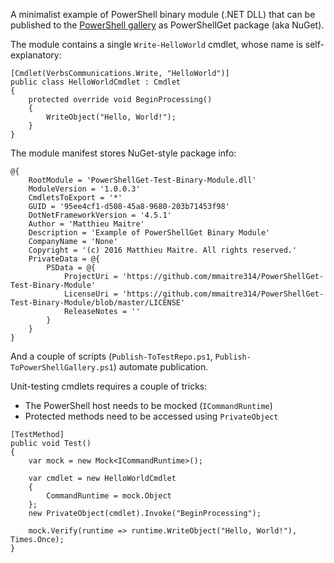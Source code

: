 A minimalist example of PowerShell binary module (.NET DLL) that can be published to the [PowerShell gallery](https://www.powershellgallery.com/) as PowerShellGet package (aka NuGet).

The module contains a single `Write-HelloWorld` cmdlet, whose name is self-explanatory:

```
[Cmdlet(VerbsCommunications.Write, "HelloWorld")]
public class HelloWorldCmdlet : Cmdlet
{
    protected override void BeginProcessing()
    {
        WriteObject("Hello, World!");
    }
}
```

The module manifest stores NuGet-style package info:

```
@{
    RootModule = 'PowerShellGet-Test-Binary-Module.dll'
    ModuleVersion = '1.0.0.3'
    CmdletsToExport = '*'
    GUID = '95ee4cf1-d508-45a8-9680-203b71453f98'
    DotNetFrameworkVersion = '4.5.1'
    Author = 'Matthieu Maitre'
    Description = 'Example of PowerShellGet Binary Module'
    CompanyName = 'None'
    Copyright = '(c) 2016 Matthieu Maitre. All rights reserved.'
    PrivateData = @{
        PSData = @{
            ProjectUri = 'https://github.com/mmaitre314/PowerShellGet-Test-Binary-Module'
            LicenseUri = 'https://github.com/mmaitre314/PowerShellGet-Test-Binary-Module/blob/master/LICENSE'
            ReleaseNotes = ''
        }
    }
}
```

And a couple of scripts (`Publish-ToTestRepo.ps1`, `Publish-ToPowerShellGallery.ps1`) automate publication.

Unit-testing cmdlets requires a couple of tricks:
- The PowerShell host needs to be mocked (`ICommandRuntime`)
- Protected methods need to be accessed using `PrivateObject`

```
[TestMethod]
public void Test()
{
    var mock = new Mock<ICommandRuntime>();

    var cmdlet = new HelloWorldCmdlet
    {
        CommandRuntime = mock.Object
    };
    new PrivateObject(cmdlet).Invoke("BeginProcessing");

    mock.Verify(runtime => runtime.WriteObject("Hello, World!"), Times.Once);
}
```

